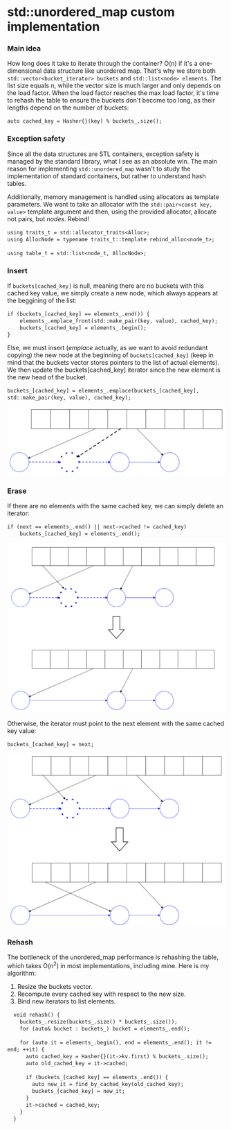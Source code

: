 # std::unordered_map custom implementation

### Main idea

How long does it take to iterate through the container? O(n) if it's a one-dimensional data structure like unordered map. That's why we store both `std::vector<bucket_iterator> buckets` and `std::list<node> elements`. The list size equals n, while the vector size is much larger and only depends on the load factor. When the load factor reaches the max load factor, it's time to rehash the table to ensure the buckets don't become too long, as their lengths depend on the number of buckets:

```
auto cached_key = Hasher{}(key) % buckets_.size();
```

### Exception safety

Since all the data structures are STL containers,  exception safety is managed by the standard library, what I see as an absolute win. The main reason for implementing `std::unordered_map` wasn't to study the implementation of standard containers, but rather to understand hash tables. 

Additionally, memory management is handled using allocators as template parameters. We want to take an allocator with the `std::pair<const key, value>` template argument and then, using the provided allocator, allocate not pairs, but _nodes_. Rebind!

```
using traits_t = std::allocator_traits<Alloc>;
using AllocNode = typename traits_t::template rebind_alloc<node_t>;

using table_t = std::list<node_t, AllocNode>;
```

### Insert

If `buckets[cached_key]` is null, meaning there are no buckets with this cached key value, we simply create a new node, which always appears at the beggining of the list:

```
if (buckets_[cached_key] == elements_.end()) {
	elements_.emplace_front(std::make_pair(key, value), cached_key);
	buckets_[cached_key] = elements_.begin();
}
```

Else, we must insert (_emplace_ actually, as we want to avoid redundant copying) the new node at the beginning of `buckets[cached_key]` (keep in mind that the buckets vector stores pointers to the list of actual elements). We then update the buckets[cached_key] iterator since the new element is the new head of the bucket.  

```
buckets_[cached_key] = elements_.emplace(buckets_[cached_key], std::make_pair(key, value), cached_key);
```

![](img/insert.png)

### Erase

If there are no elements with the same cached key, we can simply delete an iterator:
```
if (next == elements_.end() || next->cached != cached_key)
    buckets_[cached_key] = elements_.end();
```

![](img/erase-1.png)

Otherwise, the iterator must point to the next element with the same cached key value:
```
buckets_[cached_key] = next;
```

![](img/erase-2.png)

### Rehash

The bottleneck of the unordered_map performance is rehashing the table, which takes O(n<sup>2</sup>) in most implementations, including mine. Here is my algorithm:
1. Resize the buckets vector.
2. Recompute every cached key with respect to the new size.
3. Bind new iterators to list elements.

```
  void rehash() {
    buckets_.resize(buckets_.size() * buckets_.size());
    for (auto& bucket : buckets_) bucket = elements_.end();

    for (auto it = elements_.begin(), end = elements_.end(); it != end; ++it) {
      auto cached_key = Hasher{}(it->kv.first) % buckets_.size();
      auto old_cached_key = it->cached;

      if (buckets_[cached_key] == elements_.end()) {
        auto new_it = find_by_cached_key(old_cached_key);
        buckets_[cached_key] = new_it;
      }
      it->cached = cached_key;
    }
  }
```  
